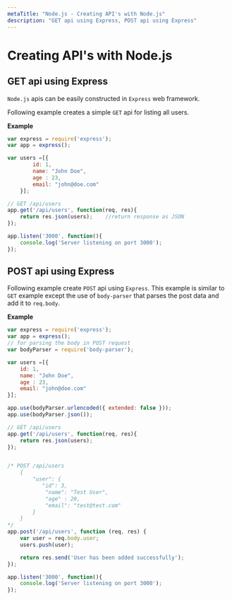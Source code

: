 ```yaml
---
metaTitle: "Node.js - Creating API's with Node.js"
description: "GET api using Express, POST api using Express"
---
```


# Creating API's with Node.js




## GET api using Express


`Node.js` apis can be easily constructed in `Express` web framework.

Following example creates a simple `GET` api for listing all users.

**Example**

```js
var express = require('express');   
var app = express();

var users =[{
        id: 1,
        name: "John Doe",
        age : 23,
        email: "john@doe.com"
    }];

// GET /api/users
app.get('/api/users', function(req, res){
    return res.json(users);    //return response as JSON
});

app.listen('3000', function(){
    console.log('Server listening on port 3000');
});

```



## POST api using Express


Following example create `POST` api using `Express`. This example is similar to `GET` example except the use of `body-parser` that parses the post data and add it to `req.body`.

**Example**

```js
var express = require('express');
var app = express();
// for parsing the body in POST request
var bodyParser = require('body-parser');

var users =[{
    id: 1,
    name: "John Doe",
    age : 23,
    email: "john@doe.com"
}];

app.use(bodyParser.urlencoded({ extended: false }));
app.use(bodyParser.json());

// GET /api/users
app.get('/api/users', function(req, res){
    return res.json(users);    
});


/* POST /api/users
    {
        "user": {
           "id": 3,
            "name": "Test User",
            "age" : 20,
            "email": "test@test.com"
        }
    }
*/
app.post('/api/users', function (req, res) {
    var user = req.body.user;
    users.push(user);

    return res.send('User has been added successfully');
});

app.listen('3000', function(){
    console.log('Server listening on port 3000');
});

```

